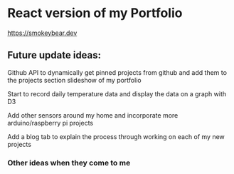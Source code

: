 # React version of my Portfolio

https://smokeybear.dev



## Future update ideas:

Github API to dynamically get pinned projects from github and add them to the projects section slideshow of my portfolio

Start to record daily temperature data and display the data on a graph with D3

Add other sensors around my home and incorporate more arduino/raspberry pi projects

Add a blog tab to explain the process through working on each of my new projects

### Other ideas when they come to me
